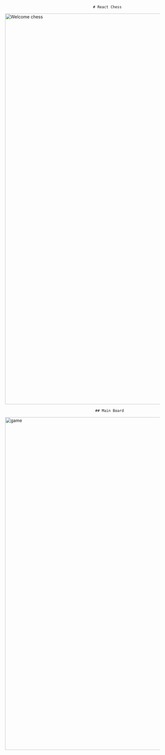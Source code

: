 
                                            # React Chess

<img width="1272" alt="Welcome chess" src="https://user-images.githubusercontent.com/64493642/112735316-75530580-8f21-11eb-84f9-7d9cb651c404.PNG">
                                    
                                             ## Main Board 
<img width="1083" alt="game" src="https://user-images.githubusercontent.com/64493642/112735319-77b55f80-8f21-11eb-90e1-15e50fb8e6e5.PNG">
